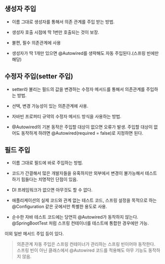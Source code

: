 ## 생성자 주입

- 이름 그대로 생성자를 통해서 의존 관계를 주입 받는 방법.

- 생성자 호출 시점에 딱 1번만 호출되는 것이 보장.

- 불편, 필수 의존관계에 사용

- 생성자가 딱 1개만 있으면 @Autowired를 생략해도 자동 주입된다.(스프링 빈에만 해당)

## 수정자 주입(setter 주입)

- setter라 불리는 필드의 값을 변경하는 수정자 메서드를 통해서 의존관계를 주입하는 방법.

- 선택, 변경 가능성이 있는 의존관계에 사용.

- 자바빈 프로퍼티 규약의 수정자 메서드 방식을 사용하는 방법.

- @Autowired의 기본 동작은 주입할 대상이 없으면 오류가 발생. 주입할 대상이 없어도 동작하게 하려면 @Autowired(required = false)로 지정하면 된다.

## 필드 주입

- 이름 그대로 필드에 바로 주입하는 방법.

- 코드가 간결해서 많은 개발자들을 유혹하지만 외부에서 변경이 불가능해서 테스트하기 힘들다는 치명적인 단점이 있음.

- DI 프레임워크가 없으면 아무것도 할 수 없다.

- 애플리케이션의 실제 코드와 관계 없는 테스트 코드, 스프링 설정을 목적으로 하는 @Configuration 같은 곳에서만 특별한 용도로 사용.

- 순수한 자바 테스트 코드에는 당연히 @Autowired가 동작하지 않는다. @SpringBootTest 처럼 스프링 컨테이너를 테스트에 통합한 경우에만 가능.


이외 일반 메서드 주입 등이 있다.

> 의존관계 자동 주입은 스프링 컨테이너가 관리하는 스프링 빈이어야 동작한다. 스프링 빈이 아닌 클래스에서 @Autowired 코드를 적용해도 아무 기능도 동작하지 않음.